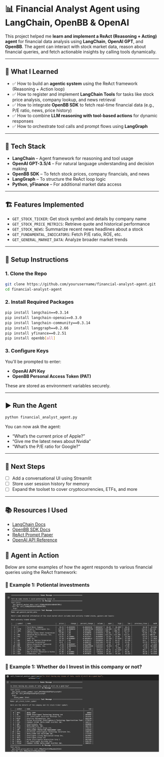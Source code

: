# 📊 Financial Analyst Agent using LangChain, OpenBB & OpenAI

This project helped me **learn and implement a ReAct (Reasoning + Acting) agent** for financial data analysis using **LangChain**, **OpenAI GPT**, and **OpenBB**. The agent can interact with stock market data, reason about financial queries, and fetch actionable insights by calling tools dynamically.

---

## 🚀 What I Learned

- ✅ How to build an **agentic system** using the ReAct framework (Reasoning + Action loop)
- ✅ How to register and implement **LangChain Tools** for tasks like stock price analysis, company lookup, and news retrieval
- ✅ How to integrate **OpenBB SDK** to fetch real-time financial data (e.g., P/E ratio, news, price history)
- ✅ How to combine **LLM reasoning with tool-based actions** for dynamic responses
- ✅ How to orchestrate tool calls and prompt flows using **LangGraph**

---

## 🧠 Tech Stack

- **LangChain** – Agent framework for reasoning and tool usage  
- **OpenAI GPT-3.5/4** – For natural language understanding and decision making  
- **OpenBB SDK** – To fetch stock prices, company financials, and news  
- **LangGraph** – To structure the ReAct loop logic  
- **Python**, **yFinance** – For additional market data access

---

## 🏗️ Features Implemented

- `GET_STOCK_TICKER`: Get stock symbol and details by company name  
- `GET_STOCK_PRICE_METRICS`: Retrieve quote and historical performance  
- `GET_STOCK_NEWS`: Summarize recent news headlines about a stock  
- `GET_FUNDAMENTAL_INDICATORS`: Fetch P/E ratio, ROE, etc.  
- `GET_GENERAL_MARKET_DATA`: Analyze broader market trends

---

## 🔐 Setup Instructions

### 1. Clone the Repo
```bash
git clone https://github.com/yourusername/financial-analyst-agent.git
cd financial-analyst-agent
```

### 2. Install Required Packages
```bash
pip install langchain==0.3.14
pip install langchain-openai==0.3.0
pip install langchain-community==0.3.14
pip install langgraph==0.2.66
pip install yfinance==0.2.51
pip install openbb[all]
```

### 3. Configure Keys
You'll be prompted to enter:
- **OpenAI API Key**
- **OpenBB Personal Access Token (PAT)**

These are stored as environment variables securely.

---

## ▶️ Run the Agent
```bash
python financial_analyst_agent.py
```

You can now ask the agent:
- “What’s the current price of Apple?”
- “Give me the latest news about Nvidia”
- “What’s the P/E ratio for Google?”

---

## 🧩 Next Steps

- [ ] Add a conversational UI using Streamlit  
- [ ] Store user session history for memory  
- [ ] Expand the toolset to cover cryptocurrencies, ETFs, and more

---

## 📚 Resources I Used

- [LangChain Docs](https://docs.langchain.com/)  
- [OpenBB SDK Docs](https://docs.openbb.co/platform/reference)  
- [ReAct Prompt Paper](https://arxiv.org/abs/2210.03629)  
- [OpenAI API Reference](https://platform.openai.com/docs)

## 🧠 Agent in Action

Below are some examples of how the agent responds to various financial queries using the ReAct framework:

### 🔎 Example 1: Potiental investments
![Agent Reply - Potiental investments](PotentialInvest.png)

### 🔎 Example 1: Whether do I Invest in this company or not?
![Agent Reply - Invest or not](YN.png)
